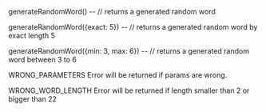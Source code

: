 generateRandomWord() -- // returns a generated random word

generateRandomWord({exact: 5}) -- // returns a generated random word by exact length 5

generateRandomWord({min: 3, max: 6}) -- // returns a generated random word between 3 to 6 

WRONG_PARAMETERS Error will be returned if params are wrong.

WRONG_WORD_LENGTH Error will be returned if length smaller than 2 or bigger than 22